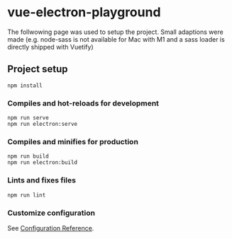 # vue-electron-playground

The follwowing page was used to setup the project. Small adaptions were made (e.g. node-sass is not available for Mac with M1 and a sass loader is directly shipped with Vuetify)

## Project setup
```
npm install
```

### Compiles and hot-reloads for development
```
npm run serve
npm run electron:serve
```

### Compiles and minifies for production
```
npm run build
npm run electron:build
```

### Lints and fixes files
```
npm run lint
```

### Customize configuration
See [Configuration Reference](https://cli.vuejs.org/config/).
